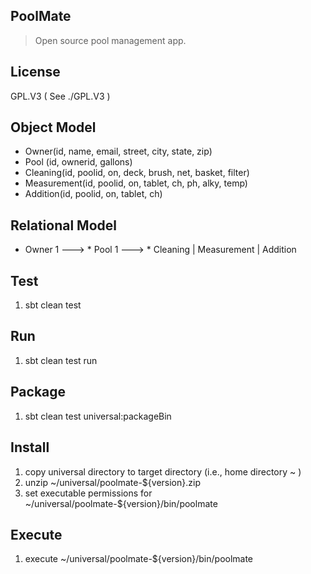 PoolMate
--------
>Open source pool management app.

License
-------
GPL.V3 ( See ./GPL.V3 )

Object Model
------------
* Owner(id, name, email, street, city, state, zip)
* Pool (id, ownerid, gallons)
* Cleaning(id, poolid, on, deck, brush, net, basket, filter)
* Measurement(id, poolid, on, tablet, ch, ph, alky, temp)
* Addition(id, poolid, on, tablet, ch)

Relational Model
----------------
* Owner 1 ---> * Pool 1 ---> * Cleaning | Measurement | Addition

Test
----
1. sbt clean test

Run
---
1. sbt clean test run

Package
-------
1. sbt clean test universal:packageBin

Install
-------
1. copy universal directory to target directory (i.e., home directory ~ )
2. unzip ~/universal/poolmate-${version}.zip
3. set executable permissions for ~/universal/poolmate-${version}/bin/poolmate

Execute
-------
1. execute ~/universal/poolmate-${version}/bin/poolmate
